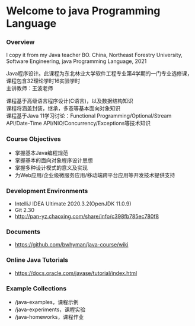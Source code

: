 # Welcome to java Programming Language
### Overview
I copy it from my Java teacher BO.
China, Northeast Forestry University, Software Engineering, java Programming Language, 2021

Java程序设计。此课程为东北林业大学软件工程专业第4学期的一门专业选修课，课程包含32理论学时16实验学时  
主讲教师：王波老师

课程基于高级语言程序设计(C语言)，以及数据结构知识  
课程将涵盖封装，继承，多态等基本面向对象知识  
课程基于Java 11学习讨论：Functional Programming/Optional/Stream API/Date-Time API/NIO/Concurrency/Exceptions等技术知识  

### Course Objectives
 - 掌握基本Java编程规范
 - 掌握基本的面向对象程序设计思想
 - 掌握多种设计模式的意义及实现
 - 为Web应用/企业级微服务应用/移动端跨平台应用等开发技术提供支持

### Development Environments
 - IntelliJ IDEA Ultimate 2020.3.2(OpenJDK 11.0.9)
 - Git 2.30
 - http://pan-yz.chaoxing.com/share/info/c398fb785ec780f8

### Documents
 - https://github.com/bwhyman/java-course/wiki

### Online Java Tutorials
 - https://docs.oracle.com/javase/tutorial/index.html
 
### Example Collections
 - /java-examples，课程示例  
 - /java-experiments，课程实验  
 - /java-homeworks，课程作业

